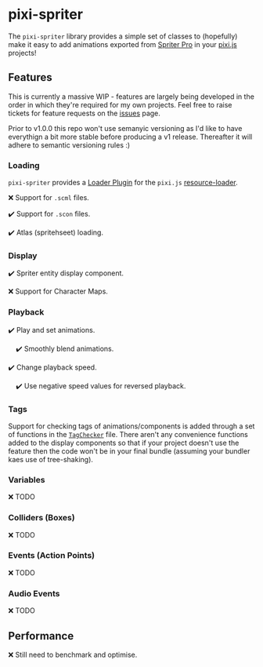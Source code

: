 # pixi-spriter

The `pixi-spriter` library provides a simple set of classes to (hopefully) make it easy to add animations exported from [Spriter Pro](https://brashmonkey.com/spriter-pro/) in your [pixi.js](https://www.pixijs.com/) projects!

## Features

This is currently a massive WIP - features are largely being developed in the order in which they're required for my own projects. Feel free to raise tickets for feature requests on the [issues](https://github.com/brinsleylogic/pixi-spriter/issues) page.

Prior to v1.0.0 this repo won't use semanyic versioning as I'd like to have everythign a bit more stable before producing a v1 release. Thereafter it will adhere to semantic versioning rules :)

### Loading

`pixi-spriter` provides a [Loader Plugin](https://pixijs.download/dev/docs/PIXI.html#ILoaderPlugin) for the `pixi.js` [resource-loader](https://pixijs.download/dev/docs/PIXI.Loader.html).

❌ Support for `.scml` files.

✔️ Support for `.scon` files.

✔️ Atlas (spritehseet) loading.

### Display

✔️ Spriter entity display component.

❌ Support for Character Maps.

### Playback

✔️ Play and set animations.

&nbsp;&nbsp;&nbsp;&nbsp;✔️ Smoothly blend animations.

✔️ Change playback speed.

&nbsp;&nbsp;&nbsp;&nbsp;✔️ Use negative speed values for reversed playback.

### Tags

Support for checking tags of animations/components is added through a set of functions in the [`TagChecker`](src/animator/TagChecker.ts) file. There aren't any convenience functions added to the display components so that if your project doesn't use the feature then the code won't be in your final bundle (assuming your bundler kaes use of tree-shaking).

### Variables

❌ TODO

### Colliders (Boxes)

❌ TODO

### Events (Action Points)

❌ TODO

### Audio Events

❌ TODO

## Performance

❌ Still need to benchmark and optimise.
